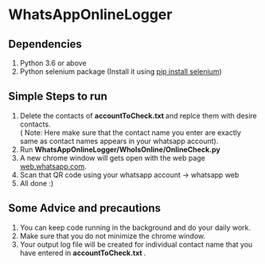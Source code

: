# WhatsAppOnlineLogger

## Dependencies
1. Python 3.6 or above
2. Python selenium package (Install it using [pip install selenium](https://pypi.org/project/selenium/))

## Simple Steps to run
1. Delete the contacts of <b> accountToCheck.txt </b> and replce them with desire contacts. <br>
( Note: Here make sure that the contact name you enter are exactly same as contact names appears in your whatsapp account).
2. Run <b>WhatsAppOnlineLogger/WhoIsOnline/OnlineCheck.py</b> 
3. A new chrome window will gets open with the web page [web.whatsapp.com](web.whatsapp.com).
4. Scan that QR code using your whatsapp account -> whatsapp web
5. All done :) 

## Some Advice and precautions 
1. You can keep code running in the background and do your daily work.
2. Make sure that you do not minimize the chrome window.
3. Your output log file will be created for individual contact name that you have entered in <b> accountToCheck.txt </b>.
